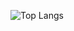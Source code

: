![Top Langs](https://github-readme-stats.vercel.app/api/top-langs/?username=lucasobx&layout=compact&theme=dark)
